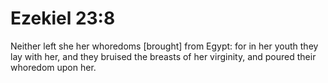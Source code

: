 # Ezekiel 23:8

Neither left she her whoredoms [brought] from Egypt: for in her youth they lay with her, and they bruised the breasts of her virginity, and poured their whoredom upon her.